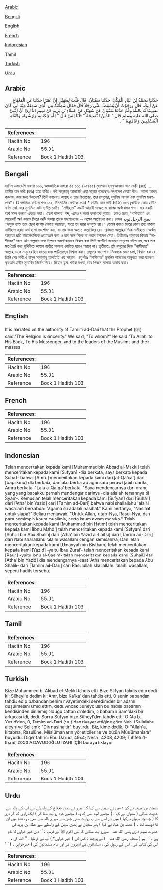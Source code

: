 [Arabic](#arabic)

[Bengali](#bengali)

[English](#english)

[French](#french)

[Indonesian](#indonesian)

[Tamil](#tamil)

[Turkish](#turkish)

[Urdu](#urdu)

## Arabic


<div dir="rtl" lang="ar" style={{fontSize:'larger',backgroundColor:'#f8f9fa',padding:20}}>
حَدَّثَنَا مُحَمَّدُ بْنُ عَبَّادٍ الْمَكِّيُّ، حَدَّثَنَا سُفْيَانُ، قَالَ قُلْتُ لِسُهَيْلٍ إِنَّ عَمْرًا حَدَّثَنَا عَنِ الْقَعْقَاعِ، عَنْ أَبِيكَ، قَالَ وَرَجَوْتُ أَنْ يُسْقِطَ، عَنِّي رَجُلاً قَالَ فَقَالَ سَمِعْتُهُ مِنَ الَّذِي سَمِعَهُ مِنْهُ أَبِي كَانَ صَدِيقًا لَهُ بِالشَّامِ ثُمَّ حَدَّثَنَا سُفْيَانُ عَنْ سُهَيْلٍ عَنْ عَطَاءِ بْنِ يَزِيدَ عَنْ تَمِيمٍ الدَّارِيِّ أَنَّ النَّبِيَّ صلى الله عليه وسلم قَالَ ‏"‏ الدِّينُ النَّصِيحَةُ ‏"‏ قُلْنَا لِمَنْ قَالَ ‏"‏ لِلَّهِ وَلِكِتَابِهِ وَلِرَسُولِهِ وَلأَئِمَّةِ الْمُسْلِمِينَ وَعَامَّتِهِمْ ‏"‏ ‏.‏
</div>
<div style={{backgroundColor:'#f8f9fa',padding:20, marginBottom: 10}}><table> <thead> <tr> <th>References:</th> <th></th> </tr> </thead> <tbody><tr><td>Hadith No</td><td>196</td></tr><tr><td>Arabic No</td><td>55.01</td></tr><tr><td>Reference</td><td>Book 1 Hadith 103</td></tr></tbody></table></div>

## Bengali


<div dir="ltr" lang="bn" style={{fontSize:'larger',backgroundColor:'#f8f9fa',padding:20}}>
হাদিস একাডেমি নাম্বারঃ ১০০, আন্তর্জাতিক নাম্বারঃ ৫৫ ১০০-(৯৫/৫৫) মুহাম্মাদ ইবনু আব্বাদ আল মাক্কী (রহঃ) ..... তামীম আদ দারী (রহঃ) হতে বর্ণিত। নবী সাল্লাল্লাহু আলাইহি ওয়া সাল্লাম বলেছেনঃ সদুপদেশ দেয়াই দীন। আমরা আরয করলাম, কার জন্য উপদেশ? তিনি বললেনঃ আল্লাহ ও তার কিতাবের, তার রাসূলের, মুসলিম শাসক এবং মুসলিম জনগণের*। (ইসলামিক ফাউন্ডেশনঃ ১০২, ইসলামিক সেন্টারঃ ১০৪) * তামীম আদ দারী (রাযিঃ) হতে বুখারীতে কোন হাদীস বর্ণনা নেই আর মুসলিমে এটা ব্যতীত নেই। "নাসীহাত" একটি আরাবী ও অত্যন্ত ব্যাপক অর্থবোধক শব্দ। যার একটি অর্থ সমস্ত কল্যাণ একত্রে করা। ঐরূপ কালাহ' শব্দ, এটাও দু'রকম কল্যাণকে বুঝায়। কারও মতে, "নাসীহাত" এর আরেকটি অর্থ কারও ভিতর ত্রুটি থাকায় তাকে সংশোধনের -- লক্ষ্যে আলোচনা করা। যেমন نصح الرجل ثوبه "উমুক ব্যক্তি তার ছেড়া কাপড় সেলাই করেছেন, যাতে তা পরার উপযুক্ত হয়।" তেমনি কারও ভিতর কোন ত্রুটি থাকায় নাসীহাত করার অর্থ হলো সংশোধন করা, যা তার জন্য অত্যন্ত কল্যাণকর হয়। প্রথমতঃ আল্লাহর দিকে নাসীহাত। অর্থাৎ আল্লাহর প্রতি ঈমানের দিকে প্রত্যাবর্তন করা ও তার সঙ্গে শিরক না করার উপদেশ দেয়া। দ্বিতীয়তঃ আল্লাহর কিতাব "নাসীহাত" হলো এটা আল্লাহর কথা হিসেবে আন্তরিকভাবে বিশ্বাস করা তিনি অবতীর্ণ করেছেন মানুষের রচিত নয়, আর তার মত তৈরি করা পৃথিবীতে আল্লাহ ব্যতীত সকলে একত্রিত হয়েও পারবে না। তৃতীয়তঃ তাঁর রসূলের দিকে "নাসীহাত" আল্লাহ তাকে মানুষের হিদায়াতের জন্য পাঠিয়েছেন বিশ্বাস করা। রসূলের আদেশ ও নিষেধকে মেনে চলা, বিশ্বাস করা যে, তিনি শেষ নাবী ও রাসূল সাল্লাল্লাহু আলাইহি ওয়া সাল্লাম। চতুর্থতঃ "নাসীহাত” মুসলিম শাসকের আনুগত্য করা যতক্ষণ কুরআন হাদীস মুতাবিক নির্দেশ দিবে। জিহাদ যুদ্ধে শরীক হওয়া, তার পিছনে সালাত আদায় করা।
</div>
<div style={{backgroundColor:'#f8f9fa',padding:20, marginBottom: 10}}><table> <thead> <tr> <th>References:</th> <th></th> </tr> </thead> <tbody><tr><td>Hadith No</td><td>196</td></tr><tr><td>Arabic No</td><td>55.01</td></tr><tr><td>Reference</td><td>Book 1 Hadith 103</td></tr></tbody></table></div>

## English


<div dir="ltr" lang="en" style={{fontSize:'larger',backgroundColor:'#f8f9fa',padding:20}}>
It is narrated on the authority of Tamim ad-Dari that the Prophet (ﷺ) said:"The Religion is sincerity." We said, "To whom?" He said "To Allah, to His Book, To His Messenger, and to the leaders of the Muslims and their masses
</div>
<div style={{backgroundColor:'#f8f9fa',padding:20, marginBottom: 10}}><table> <thead> <tr> <th>References:</th> <th></th> </tr> </thead> <tbody><tr><td>Hadith No</td><td>196</td></tr><tr><td>Arabic No</td><td>55.01</td></tr><tr><td>Reference</td><td>Book 1 Hadith 103</td></tr></tbody></table></div>

## French


<div dir="ltr" lang="fr" style={{fontSize:'larger',backgroundColor:'#f8f9fa',padding:20}}>

</div>
<div style={{backgroundColor:'#f8f9fa',padding:20, marginBottom: 10}}><table> <thead> <tr> <th>References:</th> <th></th> </tr> </thead> <tbody><tr><td>Hadith No</td><td>196</td></tr><tr><td>Arabic No</td><td>55.01</td></tr><tr><td>Reference</td><td>Book 1 Hadith 103</td></tr></tbody></table></div>

## Indonesian


<div dir="ltr" lang="id" style={{fontSize:'larger',backgroundColor:'#f8f9fa',padding:20}}>
Telah menceritakan kepada kami [Muhammad bin Abbad al-Makki] telah menceritakan kepada kami [Sufyan] -dia berkata, saya berkata kepada Suhail- bahwa [Amru] menceritakan kepada kami dari [al-Qa'qa'] dari [bapakmu] dia berkata, dan aku berharap agar satu perawi jatuh dariku, Amru berkata, "Lalu al Qa'qa' berkata, "Saya mendengarnya dari orang yang yang bapakku pernah mendengar darinya -dia adalah temannya di Syam-. Kemudian telah menceritakan kepada kami [Sufyan] dari [Suhail] dari [Atha' bin Yazid] dari [Tamim ad-Dari] bahwa nabi shallallahu 'alaihi wasallam bersabda: "Agama itu adalah nasihat." Kami bertanya, "Nasihat untuk siapa?" Beliau menjawab, "Untuk Allah, kitab-Nya, Rasul-Nya, dan para pemimpin kaum muslimin, serta kaum awam mereka." Telah menceritakan kepada kami [Muhammad bin Hatim] telah menceritakan kepada kami [Ibnu Mahdi] telah menceritakan kepada kami [Sufyan] dari [Suhail bin Abu Shalih] dari [Atha' bin Yazid al-Laitsi] dari [Tamim ad-Dari] dari Nabi shallallahu 'alaihi wasallam dengan semisalnya, Dan telah menceritakan kepada kami [Umayyah bin Bistham] telah menceritakan kepada kami [Yazid] -yaitu Ibnu Zurai'- telah menceritakan kepada kami [Rauh] -yaitu Ibnu al-Qasim- telah menceritakan kepada kami [Suhail] dari [Atha' bin Yazid] dia mendengarnya -saat 'Atha menceritakan kepada Abu Shalih- dari [Tamim ad-Dari] dari Rasulullah shallallahu 'alaihi wasallam, seperti hadits tersebut
</div>
<div style={{backgroundColor:'#f8f9fa',padding:20, marginBottom: 10}}><table> <thead> <tr> <th>References:</th> <th></th> </tr> </thead> <tbody><tr><td>Hadith No</td><td>196</td></tr><tr><td>Arabic No</td><td>55.01</td></tr><tr><td>Reference</td><td>Book 1 Hadith 103</td></tr></tbody></table></div>

## Tamil


<div dir="ltr" lang="ta" style={{fontSize:'larger',backgroundColor:'#f8f9fa',padding:20}}>

</div>
<div style={{backgroundColor:'#f8f9fa',padding:20, marginBottom: 10}}><table> <thead> <tr> <th>References:</th> <th></th> </tr> </thead> <tbody><tr><td>Hadith No</td><td>196</td></tr><tr><td>Arabic No</td><td>55.01</td></tr><tr><td>Reference</td><td>Book 1 Hadith 103</td></tr></tbody></table></div>

## Turkish


<div dir="ltr" lang="tr" style={{fontSize:'larger',backgroundColor:'#f8f9fa',padding:20}}>
Bize Muhammed b. Abbad el-Mekkl tahdis etti. Bize Süfyan tahdis edip dedi ki: Süheyl'e dedim ki: Amr, bize Ka'ka' dan tahdis etti. O senin babandan tahdis edip babandan benim rivayetimdeki senedimden bir adamı düşürmesini ümid ettim, dedi. Ancak Süheyl: Ben bu hadisi babamın kendisinden dinlemiş olduğu zattan dinledim, o babamın Şam'daki bir arkadaşı idi, dedi. Sonra Süfyan bize Süheyl'den tahdis etti. O Ata b. Yezid'den, 0, Temim ed-Dari (r.a.)'dan rivayet ettiğine göre Nebi (Sallallahu aleyhi ve Sellem): "Din nasihattir" buyurdu. Biz, kime dedik, O: "Allah'a, kitabına, Rasulüne, Müslümanların yöneticilerine ve bütün Müslümanlara" buyurdu. Diğer tahric: Ebu Davud, 4944; Nesai, 4208, 4209; Tuhfetu'l-Eşraf, 2053 A.DAVUDOĞLU İZAHI İÇİN buraya tıklayın
</div>
<div style={{backgroundColor:'#f8f9fa',padding:20, marginBottom: 10}}><table> <thead> <tr> <th>References:</th> <th></th> </tr> </thead> <tbody><tr><td>Hadith No</td><td>196</td></tr><tr><td>Arabic No</td><td>55.01</td></tr><tr><td>Reference</td><td>Book 1 Hadith 103</td></tr></tbody></table></div>

## Urdu


<div dir="rtl" lang="ur" style={{fontSize:'larger',backgroundColor:'#f8f9fa',padding:20}}>
سفیان بن عیینہ نے کہا : میں نے سہیل سے کہا کہ عمرو نے ہمیں قعقاع کے واسطے سے آپ کے والد سے حدیث سنائی ( سفیان نے کہا : ) مجھے امید تھی کہ وہ ( مجھے خود روایت سنا کر ) ایک راوی کم کر دے گا ( چنانچہ سہیل نےکہا ) میں نے اسی سے یہ روایت سنی جس سے میرے والد سے سنی ، وہ شام میں ان کا دوست تھا ۔ ( محمد بن عباد نے کہا ) پھر سفیان نے ہمیں سہیل کے واسطے سے عطاء بن یزید کی حضرت تمیم داری ‌رضی ‌اللہ ‌عنہ ‌ ‌ سےروایت سنائی کہ بنی اکرم ﷺ نے فرمایا : ’’ دین خیر خواہی کا نام ہے ۔ ‘ ‘ ہم ( صحابہ ‌رضی ‌اللہ ‌عنہ ‌ ‌ ) نے پوچھا : کس کی ( خیر خواہی؟ ) آپ نے فرمایا : ’’ اللہ کی ، اس کی کتاب کی ، اس کے رسول کی ، مسلمانوں کے امیروں کی اور عام مسلمانون کی ( خیرخواہی ۔ ) ‘ ‘
</div>
<div style={{backgroundColor:'#f8f9fa',padding:20, marginBottom: 10}}><table> <thead> <tr> <th>References:</th> <th></th> </tr> </thead> <tbody><tr><td>Hadith No</td><td>196</td></tr><tr><td>Arabic No</td><td>55.01</td></tr><tr><td>Reference</td><td>Book 1 Hadith 103</td></tr></tbody></table></div>